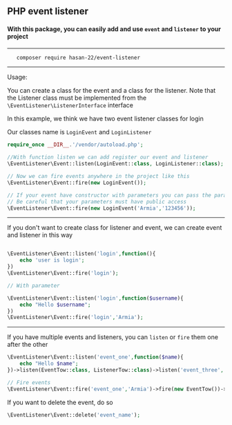 ## PHP event listener
#### With this package, you can easily add and use `event` and `listener` to your project

---
 ```
    composer require hasan-22/event-listener
 ```
---

Usage:

You can create a class for the event and a class for the listener.
Note that the Listener class must be implemented from the `\EventListener\ListenerInterface` interface

In this example, we think we have two event listener classes for login

Our classes name is `LoginEvent` and `LoginListener`


```php
require_once __DIR__.'/vendor/autoload.php';
 
//With function listen we can add register our event and listener
\EventListener\Event::listen(LoginEvent::class, LoginListener::class);

// Now we can fire events anywhere in the project like this
\EventListener\Event::fire(new LoginEvent());

// If your event have constructor with parameters you can pass the parameters like this
// Be careful that your parameters must have public access
\EventListener\Event::fire(new LoginEvent('Armia','123456'));

```
---
If you don't want to create class for listener and event, we can create event and listener in this way
```php

\EventListener\Event::listen('login',function(){
    echo 'user is login';
})
\EventListener\Event::fire('login');

// With parameter

\EventListener\Event::listen('login',function($username){
    echo "Hello $username";
})
\EventListener\Event::fire('login','Armia');

```
---
If you have multiple events and listeners, you can `listen` or `fire` them one after the other
```php
\EventListener\Event::listen('event_one',function($name){
    echo "Hello $name";
})->listen(EventTow::class, ListenerTow::class)->listen('event_three', function(){});

// Fire events
\EventListener\Event::fire('event_one','Armia')->fire(new EventTow())->fire('event_three');
```
If you want to delete the event, do so
```php
\EventListener\Event::delete('event_name');
```